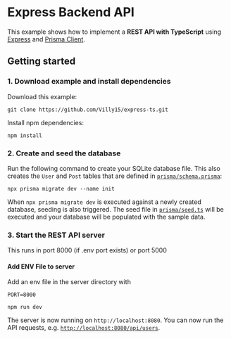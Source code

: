 # Express Backend API

This example shows how to implement a **REST API with TypeScript** using [Express](https://expressjs.com/) and [Prisma Client](https://www.prisma.io/docs/concepts/components/prisma-client).

## Getting started

### 1. Download example and install dependencies

Download this example:

```
git clone https://github.com/Villy15/express-ts.git
```

Install npm dependencies:

```
npm install
```

### 2. Create and seed the database

Run the following command to create your SQLite database file. This also creates the `User` and `Post` tables that are defined in [`prisma/schema.prisma`](./prisma/schema.prisma):

```
npx prisma migrate dev --name init
```

When `npx prisma migrate dev` is executed against a newly created database, seeding is also triggered. The seed file in [`prisma/seed.ts`](./prisma/seed.ts) will be executed and your database will be populated with the sample data.

### 3. Start the REST API server

This runs in port 8000 (if .env port exists) or port 5000

#### Add ENV File to server

Add an env file in the server directory with

```
PORT=8000
```

```
npm run dev
```

The server is now running on `http://localhost:8080`. You can now run the API requests, e.g. [`http://localhost:8080/api/users`](http://localhost:8080/api/users).

